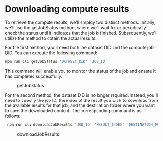 # Downloading compute results

To retrieve the compute results, we'll employ two distinct methods. Initially, we'll use the getJobStatus method, where we'll wait for or periodically check the status until it indicates that the job is finished. Subsequently, we'll utilize the method to obtain the actual results.

For the first method, you'll need both the dataset DID and the compute job DID. You can execute the following command:

```bash
npm run cli getJobStatus 'DATASET_DID' 'JOB_ID'
```

This command will enable you to monitor the status of the job and ensure it has completed successfully.

<figure><img src="https://files.gitbook.com/v0/b/gitbook-x-prod.appspot.com/o/spaces%2FzQlpIJEeu8x5yl0OLuXn%2Fuploads%2FGURaTt0siyBHMDLwD1s5%2FScreenshot%202023-09-28%20at%2001.59.14.png?alt=media&token=528bd4e0-4a48-43f1-924d-c32976a7663b" alt=""><figcaption>getJobStatus</figcaption></figure>

For the second method, the dataset DID is no longer required. Instead, you'll need to specify the job ID, the index of the result you wish to download from the available results for that job, and the destination folder where you want to save the downloaded content. The corresponding command is as follows:

```bash
 npm run cli downloadJobResults 'JOB_ID' 'RESULT_INDEX' 'DESTINATION_FOLDER'
```

<figure><img src="https://files.gitbook.com/v0/b/gitbook-x-prod.appspot.com/o/spaces%2FzQlpIJEeu8x5yl0OLuXn%2Fuploads%2FjvvCAOQVQvAv2ygNtPby%2FScreenshot%202023-09-28%20at%2002.01.42.png?alt=media&token=da8868d7-6fdb-4dce-ac9a-6b395a0960e5" alt=""><figcaption>downloadJobResults</figcaption></figure>

